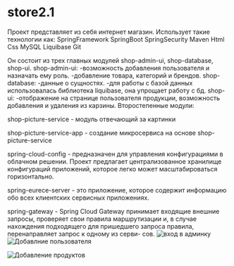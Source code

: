 # store2.1

Проект представляет из себя интернет магазин. Использует такие технологии как: 
SpringFramework
SpringBoot
SpringSecurity
Maven
Html
Css
MySQL
Liquibase
Git

Он состоит из трех главных модулей shop-admin-ui, shop-database, shop-ui. 
shop-admin-ui: 
      -возможность добавления пользователя и назначать ему роль.
      -добавление товара, категорий и брендов.
shop-database:
      -данные о сущностях.
      -для работы с базой данных использовалась библиотека liquibase, она упрощает работу с бд.
shop-ui:
      -отображение на странице пользователя продукции, возможность добавления и удаления из карзины.
Второстепенные модули:

shop-picture-service - модуль отвечающий за картинки 

shop-picture-service-app - создание микросервиса на основе shop-picture-service

spring-cloud-config - предназначен для управления конфигурациями в облачном решении. 
                      Проект предлагает централизованное хранилище конфигураций приложений, которое 
                      легко может масштабироваться горизонтально.
                      
spring-eurece-server -  это приложение, которое содержит информацию обо всех клиентских сервисных приложениях.

spring-gateway - Spring Cloud Gateway принимает входящие внешние запросы, проверяет
                 свои правила маршрутизации и, в случае нахождения подходящего для
                 пришедшего запроса правила, перенаправляет запрос к одному из серви-
                 сов.
![вход в админку](https://user-images.githubusercontent.com/106084565/184637208-e2ac4de8-df32-4d21-a28f-44d295e56de8.png)
![Добавлние пользователя](https://user-images.githubusercontent.com/106084565/184638756-ba39c922-2930-4ce8-84ac-2703c498ec6d.png)

![Добавление продуктов](https://user-images.githubusercontent.com/106084565/184638713-1488b62f-d98d-4c7c-96f8-237a3b6a0b4a.png)



